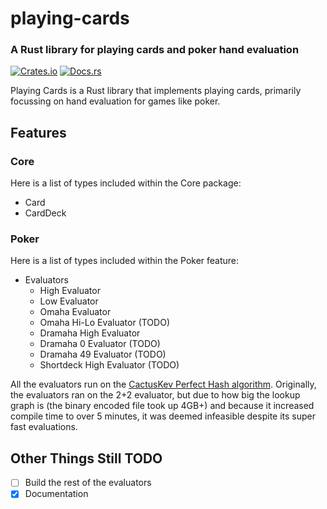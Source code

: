 # playing-cards
### A Rust library for playing cards and poker hand evaluation

[![Crates.io](https://img.shields.io/crates/v/playing-cards.svg)](https://crates.io/crates/playing-cards)
[![Docs.rs](https://img.shields.io/docsrs/playing-cards)](https://docs.rs/playing-cards/)

Playing Cards is a Rust library that implements playing cards, primarily focussing on hand evaluation for games like poker.

## Features

### Core

Here is a list of types included within the Core package:

- Card
- CardDeck

### Poker

Here is a list of types included within the Poker feature:

- Evaluators
  - High Evaluator
  - Low Evaluator
  - Omaha Evaluator
  - Omaha Hi-Lo Evaluator (TODO)
  - Dramaha High Evaluator
  - Dramaha 0 Evaluator (TODO)
  - Dramaha 49 Evaluator (TODO)
  - Shortdeck High Evaluator (TODO)

All the evaluators run on the [CactusKev Perfect Hash algorithm](https://github.com/tangentforks/XPokerEval/tree/master/XPokerEval.CactusKev.PerfectHash).
Originally, the evaluators ran on the 2+2 evaluator, but due to how big the lookup graph is (the
binary encoded file took up 4GB+) and because it increased compile time to over 5 minutes, it was
deemed infeasible despite its super fast evaluations.

## Other Things Still TODO

- [ ] Build the rest of the evaluators
- [X] Documentation
